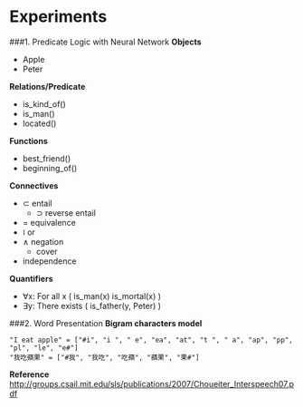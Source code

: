 Experiments
===========
###1. Predicate Logic with Neural Network
  **Objects**
  + Apple
  + Peter

  **Relations/Predicate**
  + is_kind_of()
  + is_man()
  + located()

  **Functions**
  + best_friend()
  + beginning_of()

  **Connectives**
  + ⊂ entail
	+ ⊃ reverse entail
  + = equivalence
  + ǀ or
  + ∧ negation
	+ cover
  + independence

  **Quantifiers**
  + ∀x: For all x ( is_man(x) is_mortal(x) )
  + ∃y: There exists ( is_father(y, Peter) )

###2. Word Presentation
  **Bigram characters model**
  ```
  "I eat apple" = ["#i", "i ", " e", "ea", "at", "t ", " a", "ap", "pp", "pl", "le", "e#"]
  "我吃蘋果" = ["#我", "我吃", "吃蘋", "蘋果", "果#"]
  ```

  **Reference**
  http://groups.csail.mit.edu/sls/publications/2007/Choueiter_Interspeech07.pdf
